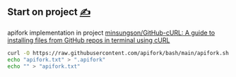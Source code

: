 
##  Start on project [<span style='font-size:20px;'>&#x270D;</span>](https://github.com/apifork/bash/edit/main/DOCS/START.md)

apifork implementation in project
[minsungson/GitHub-cURL: A guide to installing files from GitHub repos in terminal using cURL](https://github.com/minsungson/GitHub-cURL)
```bash
curl -O https://raw.githubusercontent.com/apifork/bash/main/apifork.sh
echo "apifork.txt" > ".apifork"
echo "" > "apifork.txt"
```

